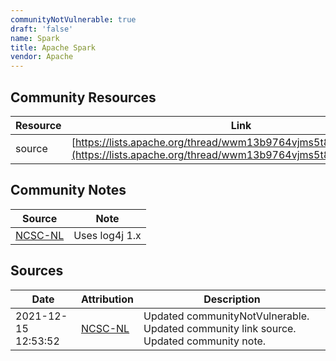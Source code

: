 ```yaml
---
communityNotVulnerable: true
draft: 'false'
name: Spark
title: Apache Spark
vendor: Apache
---
```



## Community Resources
| Resource | Link |
| --- | --- |
| source | [https://lists.apache.org/thread/wwm13b9764vjms5t8n96j6jklys49cyr](https://lists.apache.org/thread/wwm13b9764vjms5t8n96j6jklys49cyr) |

## Community Notes
| Source | Note |
| --- | --- |
| [NCSC-NL](https://github.com/NCSC-NL/log4shell/blob/main/software/README.md) | Uses log4j 1.x |

## Sources
| Date | Attribution | Description |
| --- | --- | --- |
| 2021-12-15 12:53:52 | [NCSC-NL](https://github.com/NCSC-NL/log4shell/blob/main/software/README.md) | Updated communityNotVulnerable. Updated community link source. Updated community note.  |
